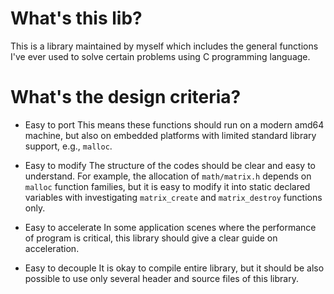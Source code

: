 # What's this lib?
This is a library maintained by myself which includes the general functions I've ever used to solve certain problems using C programming language.

# What's the design criteria?
* Easy to port
This means these functions should run on a modern amd64 machine, but also on embedded platforms with limited standard library support, e.g., `malloc`.

* Easy to modify
The structure of the codes should be clear and easy to understand. For example, the allocation of `math/matrix.h` depends on `malloc` function families, but it is easy to modify it into static declared variables with investigating `matrix_create` and `matrix_destroy` functions only.

* Easy to accelerate
In some application scenes where the performance of program is critical, this library should give a clear guide on acceleration.

* Easy to decouple
It is okay to compile entire library, but it should be also possible to use only several header and source files of this library.